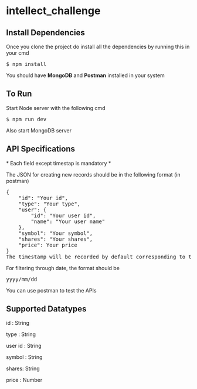 # intellect_challenge

<h2>Install Dependencies</h2>
<p>Once you clone the project do install all the dependencies by running this in your cmd<p>
<pre>$ npm install</pre>
<p>You should have <b>MongoDB</b> and <b>Postman</b> installed in your system<p>

<h2>To Run</h2>
<p>Start Node server with the following cmd<p>
<pre>$ npm run dev</pre>
<p>Also start MongoDB server<p>

<h2>API Specifications</h2>
<p> * Each field except timestap is mandatory * </p>
<p> The JSON for creating new records should be in the following format (in postman) </p>
<pre>
{
    "id": "Your id",
    "type": "Your type",
    "user": {
        "id": "Your user id",
        "name": "Your user name"
    },
    "symbol": "Your symbol",
    "shares": "Your shares",
    "price": Your price
}
The timestamp will be recorded by default corresponding to the current date and time
</pre>
<p> For filtering through date, the format should be <pre>yyyy/mm/dd</pre> </p>
<p> You can use postman to test the APIs </p>

<h2>Supported Datatypes</h2>
<p> id : String </p>
<p> type : String </p>
<p> user id : String </p>
<p> symbol : String </p>
<p> shares: String </p>
<p> price : Number </p>

